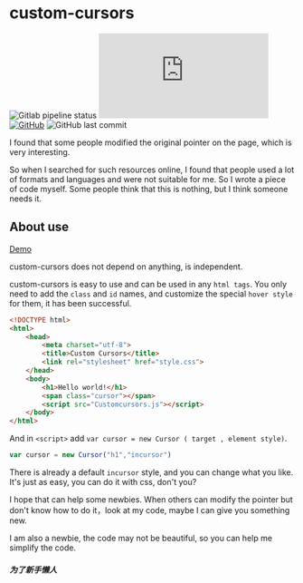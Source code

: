 # custom-cursors

![Gitlab pipeline status](https://img.shields.io/gitlab/pipeline/iKnowarea/custom-cursors?color=red&logoColor=red)
[![GitHub file size in bytes](https://img.shields.io/github/size/iKnowarea/custom-cursors/js/Customcursors.min.js?color=green)](https://github.com/iKnowarea/custom-cursors/blob/master/js/Customcursors.min.js)
[![GitHub](https://img.shields.io/github/license/iKnowarea/custom-cursors)](https://github.com/iKnowarea/custom-cursors/blob/master/LICENSE)
![GitHub last commit](https://img.shields.io/github/last-commit/iKnowarea/custom-cursors?color=pink)

I found that some people modified the original pointer on the page, which is very interesting.

So when I searched for such resources online, I found that people used a lot of formats and languages and were not suitable for me. So I wrote a piece of code myself. Some people think that this is nothing, but I think someone needs it.

## About use

[Demo](https://iknowarea.github.io/custom-cursors/)

custom-cursors does not depend on anything, is independent.

custom-cursors is easy to use and can be used in any `html tags`. You only need to add the `class` and `id` names, and customize the special `hover style` for them, it has been successful.

```html
<!DOCTYPE html>
<html>
    <head>
        <meta charset="utf-8">
		<title>Custom Cursors</title>
		<link rel="stylesheet" href="style.css">
    </head>
    <body>
        <h1>Hello world!</h1>
        <span class="cursor"></span>
        <script src="Customcursors.js"></script>
    </body>
</html>
```

And in `<script>` add `var cursor = new Cursor ( target , element style)`.

```javascript
var cursor = new Cursor("h1","incursor")
```

There is already a default `incursor` style, and you can change what you like. It's just as easy, you can do it with css, don't you?

I hope that can help some newbies. When others can modify the pointer but don't know how to do it，look at my code, maybe I can give you something new.

I am also a newbie, the code may not be beautiful, so you can help me simplify the code.

##### 为了新手懒人